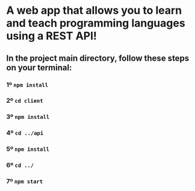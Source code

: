 # A web app that allows you to learn and teach programming languages using a REST API!
## In the project main directory, follow these steps on your terminal:

### 1º `npm install`

### 2º `cd client`

### 3º `npm install`

### 4º `cd ../api`

### 5º `npm install`

### 6º `cd ../`

### 7º `npm start`
